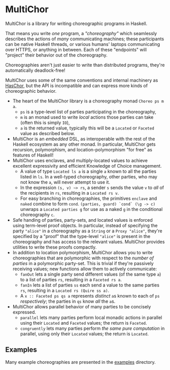 # MultiChor



MultiChor is a library for writing choreographic programs in Haskell.

That means you write _one_ program, a _"choreography"_ which seamlessly describes the actions of _many_ communicating machines;
these participants can be native Haskell threads, or various humans' laptops communicating over HTTPS, or anything in between.
Each of these "endpoints" will "project" their behavior out of the choreography.

Choreographies aren't just easier to write than distributed programs, they're automatically deadlock-free!

MultiChor uses some of the same conventions and internal machinery as [HasChor](https://github.com/gshen42/HasChor),
but the API is incompatible and can express more kinds of choreographic behavior.

- The heart of the MultiChor library is a choreography monad `Choreo ps m a`.
  - `ps` is a type-level list of parties participating in the choreography,
  - `m` is an monad used to write _local_ actions those parties can take (often this is simply `IO`),
  - `a` is the returned value, typically this will be a `Located` or `Faceted` value as described below.
- MultiChor is an _embedded_ DSL, as interoperable with the rest of the Haskell ecosystem as any other monad.
  In particular, MultiChor gets recursion, polymorphism, and location-polymorphism "for free" as features of Haskell!
- MultiChor uses enclaves, and multiply-located values to achieve excellent expressivity and efficient Knowledge of Choice management.
  - A value of type `Located ls a` is a single `a` known to all the parties listed in `ls`.
    In a well-typed choreography, other parties, who may not know the `a`, will never attempt to use it.
  - In the expression `(s, v) ~> rs`, a sender `s` sends the value `v` to _all_ of the recipients in `rs`, resulting in a `Located rs v`.
  - For easy branching in choreographies, the primitives `enclave` and `naked` combine to form `cond`.
    ``(parties, guard) `cond` (\g -> c)`` unwraps a `Located parties g` for use as a naked `g` in the conditional choreography `c`.
- Safe handing of parties, party-sets, and located values is enforced using term-level proof objects.
  In particular, instead of specifying the party `"alice"` in a choreography as a `String` or a `Proxy "alice"`,
  they're specified by a "proof" that the type-level `"alice"` is present in the choreography and has access to the relevant values.
  MultiChor provides utilities to write these proofs compactly.
- In addition to location polymorphism, MultiChor allows you to write choreographies
  that are polymorphic with respect to the _number of parties_ in a polymorphic party-set.
  This is trivial if they're passively receiving values; new functions allow them to actively communicate:
  - `fanOut` lets a single party send different values (of the same type `a`) to a list of parties `rs`, resulting in a `Faceted rs a`.
  - `fanIn` lets a list of parties `ss` each send a value to the same parties `rs`, resulting in a `Located rs (Quire ss a)`.
  - A `x :: Faceted ps qs a` represents _distinct_ `a`s known to each of `ps` _respectively_; the parties in `qs` know _all_ the `a`s.
- MultiChor allows parallel behavior of many parties to be concisely expressed.
  - `parallel` lets many parties perform local monadic actions in parallel using their `Located` and `Faceted` values;
    the return is `Faceted`.
  - `congruently` lets many parties perform _the same pure computation_ in parallel, using only their `Located` values;
    the return is `Located`.


## Examples

Many example choreographies are presented in the [examples](examples) directory.

